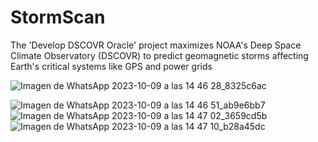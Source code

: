 # StormScan
The 'Develop DSCOVR Oracle' project maximizes NOAA's Deep Space Climate Observatory (DSCOVR) to predict geomagnetic storms affecting Earth's critical systems like GPS and power grids

![Imagen de WhatsApp 2023-10-09 a las 14 46 28_8325c6ac](https://github.com/darwtech/StormScan/assets/69565311/3250606b-ebc8-4e3f-9b68-e6359ac33e83)

![Imagen de WhatsApp 2023-10-09 a las 14 46 51_ab9e6bb7](https://github.com/darwtech/StormScan/assets/69565311/6522e397-6447-4c8b-9e67-e79d60f4fa61)
![Imagen de WhatsApp 2023-10-09 a las 14 47 02_3659cd5b](https://github.com/darwtech/StormScan/assets/69565311/96e3e739-2856-4563-88cf-24d1243fc9eb)
![Imagen de WhatsApp 2023-10-09 a las 14 47 10_b28a45dc](https://github.com/darwtech/StormScan/assets/69565311/87c272ca-9b4e-4a8b-ad30-1118dedd7a57)
